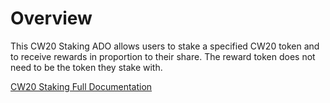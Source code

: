 # Overview

This CW20 Staking ADO allows users to stake a specified CW20 token and to receive rewards in proportion to their share. The reward token does not need to be the token they stake with. 

[CW20 Staking Full Documentation](https://docs.andromedaprotocol.io/andromeda/andromeda-digital-objects/cw20-staking)
